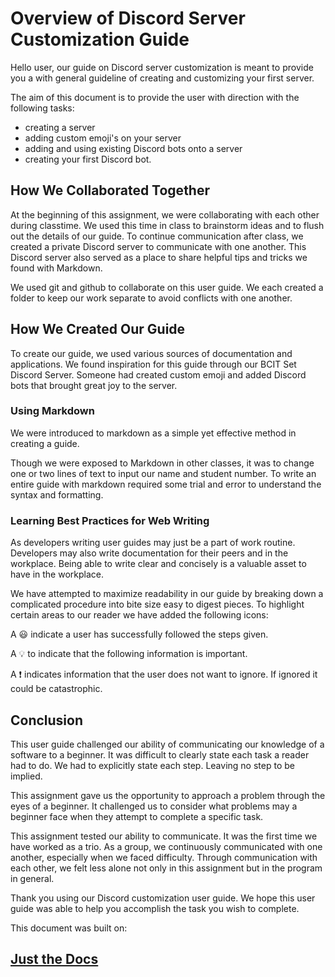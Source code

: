# Overview of Discord Server Customization Guide

Hello user, our guide on Discord server customization is meant to provide you a with general guideline of creating and customizing your first server.

The aim of this document is to provide the user with direction with the following tasks:
* creating a server
* adding custom emoji's on your server
* adding and using existing Discord bots onto a server
* creating your first Discord bot.


## How We Collaborated Together

At the beginning of this assignment, we were collaborating with each other during classtime. We used this time in class to brainstorm ideas and to flush out the details of our guide. To continue communication after class, we created a private Discord server to communicate with one another. This Discord server also served as a place to share helpful tips and tricks we found with Markdown.

We used git and github to collaborate on this user guide. We each created a folder to keep our work separate to avoid conflicts with one another.

## How We Created Our Guide

To create our guide, we used various sources of documentation and applications. We found inspiration for this guide through our BCIT Set Discord Server. Someone had created custom emoji and added Discord bots that brought great joy to the server.

### Using Markdown

We were introduced to markdown as a simple yet effective method in creating a guide.

Though we were exposed to Markdown in other classes, it was to change one or two lines of text to input our name and student number. To write an entire guide with markdown required some trial and error to understand the syntax and formatting.

### Learning Best Practices for Web Writing

As developers writing user guides may just be a part of work routine. Developers may also write documentation for their peers and in the workplace. Being able to write clear and concisely is a valuable asset to have in the workplace.

We have attempted to maximize readability in our guide by breaking down a complicated procedure into bite size easy to digest pieces. To highlight certain areas to our reader we have added the following icons:

A :smiley: indicate a user has successfully followed the steps given.

A :bulb: to indicate that the following information is important. 

A ❗ indicates information that the user does not want to ignore. If ignored it could be catastrophic.

## Conclusion

This user guide challenged our ability of communicating our knowledge of a software to a beginner. It was difficult to clearly state each task a reader had to do. We had to explicitly state each step. Leaving no step to be implied.

This assignment gave us the opportunity to approach a problem through the eyes of a beginner. It challenged us to consider what problems may a beginner face when they attempt to complete a specific task.

This assignment tested our ability to communicate. It was the first time we have worked as a trio. As a group, we continuously communicated with one another, especially when we faced difficulty. Through communication with each other, we felt less alone not only in this assignment but in the program in general.

Thank you using our Discord customization user guide. We hope this user guide was able to help you accomplish the task you wish to complete.

This document was built on: <a href="https://github.com/pmarsceill/just-the-docs"><h2>Just the Docs</h2></a>
